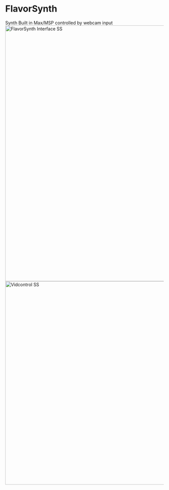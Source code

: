 # FlavorSynth
 Synth Built in Max/MSP controlled by webcam input
<img width="811" alt="FlavorSynth Interface SS" src="https://github.com/bigmanIQ/FlavorSynth/assets/144707519/a219676c-1159-42f0-a903-bc59d46fe8fe">
<img width="645" alt="Vidcontrol SS" src="https://github.com/bigmanIQ/FlavorSynth/assets/144707519/177446b3-1f3c-4cd3-92fc-bd592417d0f5">
